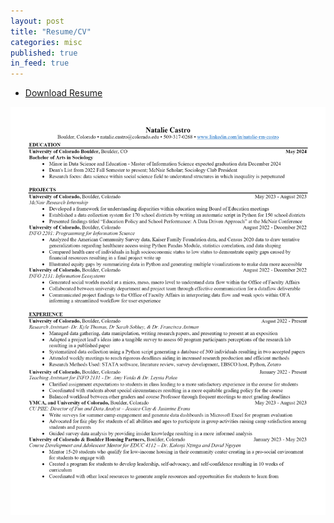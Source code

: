 ```yaml
---
layout: post
title: "Resume/CV"
categories: misc
published: true
in_feed: true
---
```



<ul class="actions">
		<li><a href="https://github.com/NatalieRMCastro/website/blob/8a5084c0c39904a247781d8fc775f02c4768f5d4/assets/images/nr.pdf" class="button">Download Resume</a></li>
	</ul>

 <article class="col-6 col-12-xsmall gallery-item">
			<a href="#" class="image fit thumb"><img src="assets/images/nr.png" alt="Photo of Natalie Castro's Resume, click the button above to use a PDF for a screenreader version" /></a>
			
